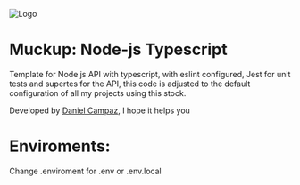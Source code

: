![Logo](https://miro.medium.com/v2/resize:fit:900/1*rVjj_JOGVJIS8pGEJVrLww.png)

# Muckup: Node-js Typescript

Template for Node js API with typescript, with eslint configured, Jest for unit tests and supertes for the API, this code is adjusted to the default configuration of all my projects using this stock.

Developed by [Daniel Campaz](https://github.com/DanielCampaz), I hope it helps you

# Enviroments:

Change .enviroment for .env or .env.local
